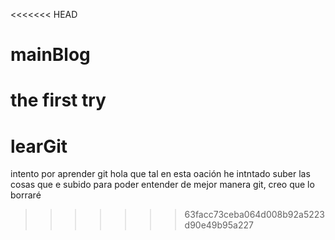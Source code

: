 <<<<<<< HEAD
# mainBlog
the first try
=======
# learGit
intento por aprender git
hola que tal
en esta oación he intntado suber las cosas que e subido para poder entender de mejor manera git, creo que lo borraré 
>>>>>>> 63facc73ceba064d008b92a5223d90e49b95a227
